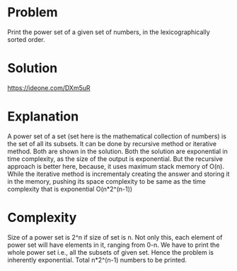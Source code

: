 # Problem

Print the power set of a given set of numbers, in the lexicographically sorted order.

# Solution

https://ideone.com/DXm5uR

# Explanation

A power set of a set (set here is the mathematical collection of numbers) is the set of all its subsets.
It can be done by recursive method or iterative method. Both are shown in the solution.
Both the solution are exponential in time complexity, as the size of the output is exponential.
But the recursive approach is better here, because, it uses maximum stack memory of O(n).
While the iterative method is incrementaly creating the answer and storing it in the memory,
pushing its space complexity to be same as the time complexity that is exponential O(n*2^(n-1))

# Complexity

Size of a power set is 2^n if size of set is n. Not only this, each element of power set will have elements in it, ranging from 0-n.
We have to print the whole power set i.e., all the subsets of given set.
Hence the problem is inherently exponential. Total n*2^(n-1)  numbers to be printed.

